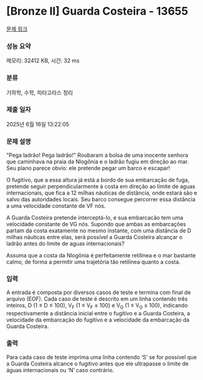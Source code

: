 # [Bronze II] Guarda Costeira - 13655 

[문제 링크](https://www.acmicpc.net/problem/13655) 

### 성능 요약

메모리: 32412 KB, 시간: 32 ms

### 분류

기하학, 수학, 피타고라스 정리

### 제출 일자

2025년 6월 16일 13:22:05

### 문제 설명

<p>"Pega ladrão! Pega ladrão!" Roubaram a bolsa de uma inocente senhora que caminhava na praia da Nlogônia e o ladrão fugiu em direção ao mar. Seu plano parece obvio: ele pretende pegar um barco e escapar!</p>

<p>O fugitivo, que a essa altura já está a bordo de sua embarcação de fuga, pretende seguir perpendicularmente à costa em direção ao limite de aguas internacionais, que fica a 12 milhas náuticas de distância, onde estará são e salvo das autoridades locais. Seu barco consegue percorrer essa distância a uma velocidade constante de VF nós.</p>

<p>A Guarda Costeira pretende interceptá-lo, e sua embarcacão tem uma velocidade constante de VG nós. Supondo que ambas as embarcações partam da costa exatamente no mesmo instante, com uma distância de D milhas náuticas entre elas, será possível a Guarda Costeira alcançar o ladrão antes do limite de aguas internacionais?</p>

<p>Assuma que a costa da Nlogônia é perfeitamente retilínea e o mar bastante calmo, de forma a permitir uma trajetória tão retilínea quanto a costa.</p>

### 입력 

 <p>A entrada é composta por diversos casos de teste e termina com final de arquivo (EOF). Cada caso de teste é descrito em um linha contendo três inteiros, D (1 ≤ D ≤ 100), V<sub>F</sub> (1 ≤ V<sub>F</sub> ≤ 100) e V<sub>G</sub> (1 ≤ V<sub>G</sub> ≤ 100), indicando respectivamente a distância inicial entre o fugitivo e a Guarda Costeira, a velocidade da embarcação do fugitivo e a velocidade da embarcação da Guarda Costeira.</p>

### 출력 

 <p>Para cada caso de teste imprima uma linha contendo ‘S’ se for possível que a Guarda Costeira alcance o fugitivo antes que ele ultrapasse o limite de águas internacionais ou ‘N’ caso contrário.</p>


